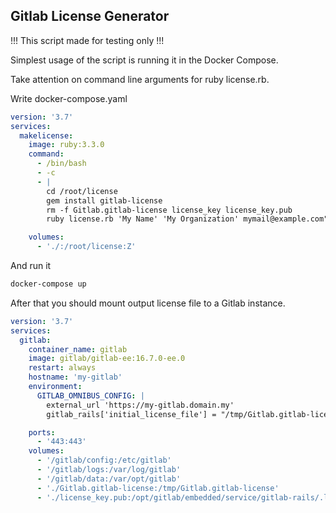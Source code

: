 ## Gitlab License Generator

!!! This script made for testing only !!!

Simplest usage of the script is running it in the Docker Compose.

Take attention on command line arguments for ruby license.rb.

Write docker-compose.yaml
```yaml
version: '3.7'
services:
  makelicense:
    image: ruby:3.3.0
    command:
      - /bin/bash
      - -c
      - |
        cd /root/license
        gem install gitlab-license
        rm -f Gitlab.gitlab-license license_key license_key.pub
        ruby license.rb 'My Name' 'My Organization' mymail@example.com"

    volumes:
      - './:/root/license:Z'
```

And run it
```sh
docker-compose up
```

After that you should mount output license file to a Gitlab instance.

```yaml
version: '3.7'
services:
  gitlab:
    container_name: gitlab
    image: gitlab/gitlab-ee:16.7.0-ee.0
    restart: always
    hostname: 'my-gitlab'
    environment:
      GITLAB_OMNIBUS_CONFIG: |
        external_url 'https://my-gitlab.domain.my'
        gitlab_rails['initial_license_file'] = "/tmp/Gitlab.gitlab-license"

    ports:
      - '443:443'
    volumes:
      - '/gitlab/config:/etc/gitlab'
      - '/gitlab/logs:/var/log/gitlab'
      - '/gitlab/data:/var/opt/gitlab'
      - './Gitlab.gitlab-license:/tmp/Gitlab.gitlab-license'
      - './license_key.pub:/opt/gitlab/embedded/service/gitlab-rails/.license_encryption_key.pub'
```
